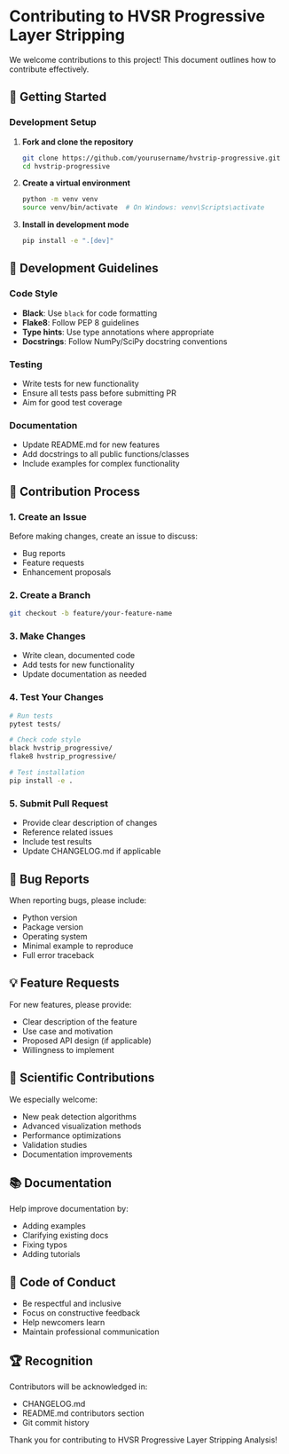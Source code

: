 # Contributing to HVSR Progressive Layer Stripping

We welcome contributions to this project! This document outlines how to contribute effectively.

## 🚀 Getting Started

### Development Setup

1. **Fork and clone the repository**
   ```bash
   git clone https://github.com/yourusername/hvstrip-progressive.git
   cd hvstrip-progressive
   ```

2. **Create a virtual environment**
   ```bash
   python -m venv venv
   source venv/bin/activate  # On Windows: venv\Scripts\activate
   ```

3. **Install in development mode**
   ```bash
   pip install -e ".[dev]"
   ```

## 🔧 Development Guidelines

### Code Style
- **Black**: Use `black` for code formatting
- **Flake8**: Follow PEP 8 guidelines
- **Type hints**: Use type annotations where appropriate
- **Docstrings**: Follow NumPy/SciPy docstring conventions

### Testing
- Write tests for new functionality
- Ensure all tests pass before submitting PR
- Aim for good test coverage

### Documentation
- Update README.md for new features
- Add docstrings to all public functions/classes
- Include examples for complex functionality

## 📝 Contribution Process

### 1. Create an Issue
Before making changes, create an issue to discuss:
- Bug reports
- Feature requests
- Enhancement proposals

### 2. Create a Branch
```bash
git checkout -b feature/your-feature-name
```

### 3. Make Changes
- Write clean, documented code
- Add tests for new functionality
- Update documentation as needed

### 4. Test Your Changes
```bash
# Run tests
pytest tests/

# Check code style
black hvstrip_progressive/
flake8 hvstrip_progressive/

# Test installation
pip install -e .
```

### 5. Submit Pull Request
- Provide clear description of changes
- Reference related issues
- Include test results
- Update CHANGELOG.md if applicable

## 🐛 Bug Reports

When reporting bugs, please include:
- Python version
- Package version
- Operating system
- Minimal example to reproduce
- Full error traceback

## 💡 Feature Requests

For new features, please provide:
- Clear description of the feature
- Use case and motivation
- Proposed API design (if applicable)
- Willingness to implement

## 🔬 Scientific Contributions

We especially welcome:
- New peak detection algorithms
- Advanced visualization methods
- Performance optimizations
- Validation studies
- Documentation improvements

## 📚 Documentation

Help improve documentation by:
- Adding examples
- Clarifying existing docs
- Fixing typos
- Adding tutorials

## 🙏 Code of Conduct

- Be respectful and inclusive
- Focus on constructive feedback
- Help newcomers learn
- Maintain professional communication

## 🏆 Recognition

Contributors will be acknowledged in:
- CHANGELOG.md
- README.md contributors section
- Git commit history

Thank you for contributing to HVSR Progressive Layer Stripping Analysis!
